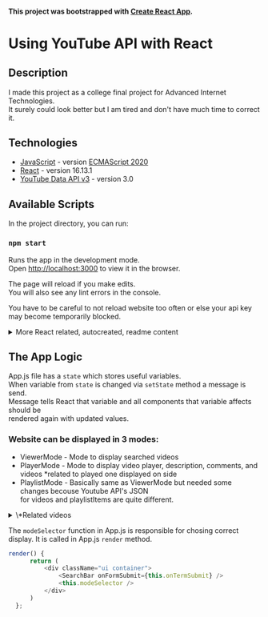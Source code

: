 #### This project was bootstrapped with [Create React App](https://github.com/facebook/create-react-app).

# Using YouTube API with React

## Description

  I made this project as a college final project for Advanced Internet Technologies.<br />
  It surely could look better but I am tired and don't have much time to correct it.
  
## Technologies
* [JavaScript](https://developer.mozilla.org/en-US/docs/Web/JavaScript) - version [ECMAScript 2020](https://tc39.es/ecma262/)
* [React](https://en.reactjs.org/docs/getting-started.html) - version 16.13.1
* [YouTube Data API v3](https://developers.google.com/youtube/v3/docs/?apix=true) - version 3.0

## Available Scripts

In the project directory, you can run:

### `npm start`

Runs the app in the development mode.<br />
Open [http://localhost:3000](http://localhost:3000) to view it in the browser.

The page will reload if you make edits.<br />
You will also see any lint errors in the console.

You have to be careful to not reload website too often or else your api key may become temporarily blocked.

<details>
  <summary>More React related, autocreated, readme content</summary> 
  
### `npm test`

Launches the test runner in the interactive watch mode.<br />
See the section about [running tests](https://facebook.github.io/create-react-app/docs/running-tests) for more information.

### `npm run build`

Builds the app for production to the `build` folder.<br />
It correctly bundles React in production mode and optimizes the build for the best performance.

The build is minified and the filenames include the hashes.<br />
Your app is ready to be deployed!

See the section about [deployment](https://facebook.github.io/create-react-app/docs/deployment) for more information.

### `npm run eject`

**Note: this is a one-way operation. Once you `eject`, you can’t go back!**

If you aren’t satisfied with the build tool and configuration choices, you can `eject` at any time. This command will remove the single build dependency from your project.

Instead, it will copy all the configuration files and the transitive dependencies (webpack, Babel, ESLint, etc) right into your project so you have full control over them. All of the commands except `eject` will still work, but they will point to the copied scripts so you can tweak them. At this point you’re on your own.

You don’t have to ever use `eject`. The curated feature set is suitable for small and middle deployments, and you shouldn’t feel obligated to use this feature. However we understand that this tool wouldn’t be useful if you couldn’t customize it when you are ready for it.

## Learn More

You can learn more in the [Create React App documentation](https://facebook.github.io/create-react-app/docs/getting-started).

To learn React, check out the [React documentation](https://reactjs.org/).

### Code Splitting

This section has moved here: https://facebook.github.io/create-react-app/docs/code-splitting

### Analyzing the Bundle Size

This section has moved here: https://facebook.github.io/create-react-app/docs/analyzing-the-bundle-size

### Making a Progressive Web App

This section has moved here: https://facebook.github.io/create-react-app/docs/making-a-progressive-web-app

### Advanced Configuration

This section has moved here: https://facebook.github.io/create-react-app/docs/advanced-configuration

### Deployment

This section has moved here: https://facebook.github.io/create-react-app/docs/deployment

### `npm run build` fails to minify

This section has moved here: https://facebook.github.io/create-react-app/docs/troubleshooting#npm-run-build-fails-to-minify
</details>

## The App Logic

App.js file has a `state` which stores useful variables.<br />
When variable from `state` is changed via `setState` method a message is send.<br />
Message tells React that variable and all components that variable affects should be <br />
rendered again with updated values. <br />

### Website can be displayed in 3 modes: 
* ViewerMode    - Mode to display searched videos
* PlayerMode    - Mode to display video player, description, comments, and videos \*related to played one displayed on side
* PlaylistMode  - Basically same as ViewerMode but needed some changes becouse Youtube API's JSON <br />
                  for videos and playlistItems are quite different.
<details>
  <summary> \*Related videos </summary>
  
  Videos on side in PlayerMode are not are not related to played one<br />
  but are search results from ViewerMode. I didn't have time to make that work :(
  
  </details>
  
  The `modeSelector` function in App.js is responsible for chosing correct display.
  It is called in App.js `render` method.
  
  ```js
  render() {
        return (
            <div className="ui container">
                <SearchBar onFormSubmit={this.onTermSubmit} />
                <this.modeSelector />
            </div>
        )
    };
  ```
  
